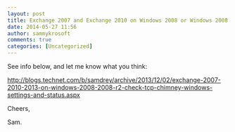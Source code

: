 ```yaml
---
layout: post
title: Exchange 2007 and Exchange 2010 on Windows 2008 or Windows 2008 R2 – Updated TCP Chimney and RSS settings experience
date: 2014-05-27 11:56
author: sammykrosoft
comments: true
categories: [Uncategorized]
---
```

<p><p>See info below, and let me know what you think:</p><p><a title="http://blogs.technet.com/b/samdrey/archive/2013/12/02/exchange-2007-2010-2013-on-windows-2008-2008-r2-check-tcp-chimney-windows-settings-and-status.aspx" href="http://blogs.technet.com/b/samdrey/archive/2013/12/02/exchange-2007-2010-2013-on-windows-2008-2008-r2-check-tcp-chimney-windows-settings-and-status.aspx">http://blogs.technet.com/b/samdrey/archive/2013/12/02/exchange-2007-2010-2013-on-windows-2008-2008-r2-check-tcp-chimney-windows-settings-and-status.aspx</a>&nbsp;</p><p></p><p>Cheers,</p><p>Sam.</p></p>


